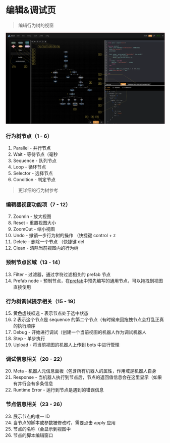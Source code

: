 # 编辑&调试页

> 编辑行为树的视窗

![img](../../res/editor_tab.png)

### 行为树节点（1 - 6）
1. Parallel - 并行节点
2. Wait - 等待节点（毫秒
3. Sequence - 队列节点
4. Loop - 循环节点
5. Selector - 选择节点
6. Condition - 判定节点 

> 更详细的行为树参考

### 编辑器视窗功能项（7 - 12）
7. ZoomIn - 放大视图
8. Reset - 重置视图大小
9. ZoomOut - 缩小视图
10. Undo - 撤销一步行为树的操作 （快捷键 control + z
11. Delete - 删除一个节点 （快捷键 del
12. Clean - 清除当前视图内的行为树


### 预制节点区域（13 - 14）
13. Filter - 过滤器，通过字符过滤相关的 prefab 节点
14. Prefab node - 预制节点，在[prefab]()中预先编写的通用节点，可以拖拽到视图直接使用

### 行为树调试提示相关（15 - 19）
15. 黄色虚线框选 - 表示节点处于选中状态
16. 2 表示这个节点是 sequence 的第二个节点（有时候来回拖拽节点会打乱正真的执行顺序
17. Debug - 开始进行调试（创建一个当前视图的机器人作为调试机器人
18. Step - 单步执行
19. Upload - 将当前视图的机器人上传到 bots 中进行管理

### 调试信息相关（20 - 22）
20. Meta - 机器人元信息面板（包含所有机器人的属性，作用域是机器人自身
21. Response - 当机器人执行到节点后，节点的返回值信息会在这里显示（如果有并行会有多条信息
22. Runtime Error - 运行到节点是遇到的错误信息

### 节点信息相关（23 - 26）
23. 展示节点的唯一 ID
24. 当节点的脚本或参数被修改时，需要点击 apply 应用
25. 节点的名称（会显示到视图中
26. 节点的脚本编辑窗口